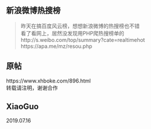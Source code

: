 <h2>新浪微博热搜榜</h2>
<blockquote>昨天在搞百度风云榜，想想新浪微博的热搜榜也不错<br>
看了看网上，居然没发现用PHP爬热搜榜单的<br>
http://s.weibo.com/top/summary?cate=realtimehot<br>
https://apa.me/mz/resou.php</blockquote>
<h2>原帖</h2>
https://www.xhboke.com/896.html<br>
转载请注明，谢谢合作
<h2>XiaoGuo</h2>
2019.07.16

